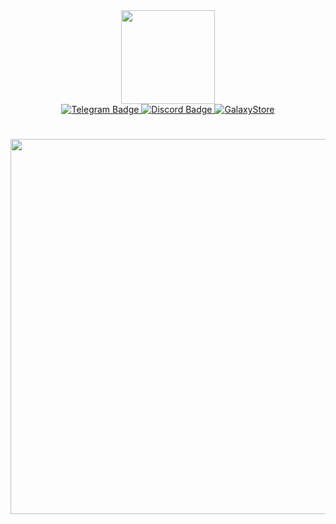 <div id="header" align="center">
  <img src="https://media.giphy.com/media/aRIzrvb4qN5t0X5cRz/giphy-downsized-large.gif" width="150"/>
</div>
<div id="badges" align="center">
  <a href="https://t.me/droyiddev">
    <img src="https://img.shields.io/badge/telegram-blue?style=for-the-badge&logo=telegram&logoColor=white" alt="Telegram Badge"/>
  </a>
  <a href="https://discord.gg/PWGw62TnxK">
    <img src="https://img.shields.io/badge/Discord-blue?style=for-the-badge&logo=discord&logoColor=white" alt="Discord Badge"/>
  </a>
  <a href="https://discord.gg/wPMrPdW54Y">
    <img src="https://img.shields.io/badge/Discord-black?style=for-the-badge&logo=discord&logoColor=white" alt="GalaxyStore"/>
  </a>
</div>
<h1 align="center">
  <img src="https://media.discordapp.net/attachments/1051951476039233546/1052496850923573308/4B88DE8D-A8BD-41E1-B725-22858DE8B52E.gif" width="600px"/>
</h1>
